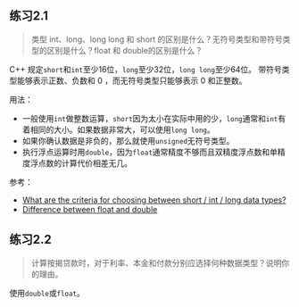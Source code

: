 ## 练习2.1

> 类型 int、long、long long 和 short 的区别是什么？无符号类型和带符号类型的区别是什么？float 和 double的区别是什么？

C++ 规定`short`和`int`至少16位，`long`至少32位，`long long`至少64位。
带符号类型能够表示正数、负数和 0 ，而无符号类型只能够表示 0 和正整数。

用法：
* 一般使用`int`做整数运算，`short`因为太小在实际中用的少，`long`通常和`int`有着相同的大小。如果数据非常大，可以使用`long long`。
* 如果你确认数据是非负的，那么就使用`unsigned`无符号类型。
* 执行浮点运算时用`double`，因为`float`通常精度不够而且双精度浮点数和单精度浮点数的计算代价相差无几。

参考：
* [What are the criteria for choosing between short / int / long data types?](http://www.parashift.com/c++-faq/choosing-int-size.html)
* [Difference between float and double](http://stackoverflow.com/questions/2386772/difference-between-float-and-double)

## 练习2.2

> 计算按揭贷款时，对于利率、本金和付款分别应选择何种数据类型？说明你的理由。

使用`double`或`float`。

